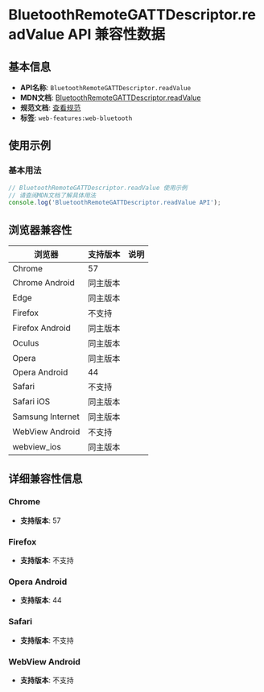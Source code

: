 # BluetoothRemoteGATTDescriptor.readValue API 兼容性数据

## 基本信息

- **API名称**: `BluetoothRemoteGATTDescriptor.readValue`
- **MDN文档**: [BluetoothRemoteGATTDescriptor.readValue](https://developer.mozilla.org/docs/Web/API/BluetoothRemoteGATTDescriptor/readValue)
- **规范文档**: [查看规范](https://webbluetoothcg.github.io/web-bluetooth/#dom-bluetoothremotegattdescriptor-readvalue)
- **标签**: `web-features:web-bluetooth`

## 使用示例

### 基本用法

```javascript
// BluetoothRemoteGATTDescriptor.readValue 使用示例
// 请查阅MDN文档了解具体用法
console.log('BluetoothRemoteGATTDescriptor.readValue API');
```

## 浏览器兼容性

| 浏览器 | 支持版本 | 说明 |
|--------|----------|------|
| Chrome | 57 |  |
| Chrome Android | 同主版本 |  |
| Edge | 同主版本 |  |
| Firefox | 不支持 |  |
| Firefox Android | 同主版本 |  |
| Oculus | 同主版本 |  |
| Opera | 同主版本 |  |
| Opera Android | 44 |  |
| Safari | 不支持 |  |
| Safari iOS | 同主版本 |  |
| Samsung Internet | 同主版本 |  |
| WebView Android | 不支持 |  |
| webview_ios | 同主版本 |  |

## 详细兼容性信息

### Chrome

- **支持版本**: 57

### Firefox

- **支持版本**: 不支持

### Opera Android

- **支持版本**: 44

### Safari

- **支持版本**: 不支持

### WebView Android

- **支持版本**: 不支持

